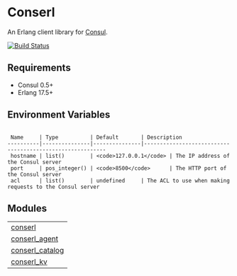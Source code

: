 

# Conserl #

An Erlang client library for [Consul](http://consul.io).

[![Build Status](https://travis-ci.org/gmr/conserl.svg?branch=master)](https://travis-ci.org/gmr/conserl)


## Requirements ##

- Consul 0.5+
- Erlang 17.5+


## Environment Variables ##

```

 Name     | Type          | Default       | Description
----------|---------------|---------------|----------------------------------------------------------
 hostname | list()        | <code>127.0.0.1</code> | The IP address of the Consul server
 port     | pos_integer() | <code>8500</code>      | The HTTP port of the Consul server
 acl      | list()        | undefined     | The ACL to use when making requests to the Consul server

```


## Modules ##


<table width="100%" border="0" summary="list of modules">
<tr><td><a href="conserl.md" class="module">conserl</a></td></tr>
<tr><td><a href="conserl_agent.md" class="module">conserl_agent</a></td></tr>
<tr><td><a href="conserl_catalog.md" class="module">conserl_catalog</a></td></tr>
<tr><td><a href="conserl_kv.md" class="module">conserl_kv</a></td></tr></table>

